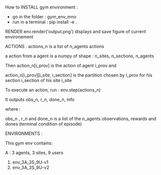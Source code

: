How to INSTALL gym environment :

- go in the folder : gym_env_mno
- run in a terminal : pip install -e .



RENDER 
env.render('output.png') displays and save figure of current environement


ACTIONS : 
actions_n is a list of n_agents actions

a action from a agent is a numpy of shape : n_sites, n_sections, n_agents 

Then action_n[i_prov] is the action of agent i_prov and 

action_n[i_prov][i_site, i_section] is the partition chosen by i_prov for his section i_section of his site i_site


To execute an action, run : env.step(actions_n)

It outputs obs_n, r_n, done_n, info

where :

obs_n , r_n and done_n is a list of the n_agents observations, rewards and dones (terminal condition of episode)




ENVIRONMENTS :

This gym env contains:

A : 3 agents, 3 sites, 9 users 
1. env_3A_3S_9U-v1
2. env_3A_3S_9U-v2






